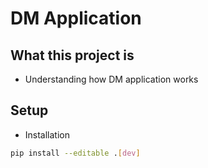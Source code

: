 # DM Application

## What this project is
- Understanding how DM application works

## Setup
- Installation
```bash
pip install --editable .[dev]
```
